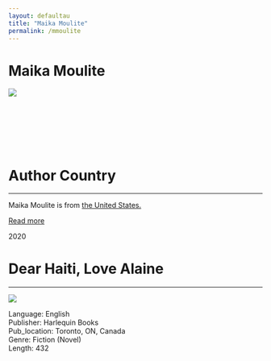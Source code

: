 ```yaml
---
layout: defaultau
title: "Maika Moulite"
permalink: /mmoulite
---
```

<!-- partial:index.partial.html -->
<div class="content">
     <h1>Maika Moulite</h1>
    <div class="quote">
        <div><img src="https://images.squarespace-cdn.com/content/v1/5be9f0c785ede1ec2ee14ef2/1547837428273-QYC6M007LH8IIQWHW22X/Maika+Moulite+Headshot+-+smile+v2.jpg?format=500w" class="logo"></div>
    </div>
    <div class="timeline">
        <div style="padding-bottom:100px;"></div>
        <div class="block">
             <div class="date right"><p class="right"> </p></div>
            <div class="dot"></div>
            <div class="left first">
            <div class="author_country">
                <h1>Author Country</h1><hr>
          <div class="aclocation">  <p>Maika Moulite is from <a href="http://localhost:4000/62">the United States.</a></p></div>
              <div class="acreadmore">  <a href="NA" target="_blank">Read more</a></div>
            </div>
            </div>
        <div class="block">
            <div class="date left"><p class="left">2020</p></div>
            <div class="dot"></div>
            <div class="right">
                <h1>Dear Haiti, Love Alaine</h1><hr>
                <p><img src="https://m.media-amazon.com/images/I/51NIZVttPrL._SY291_BO1,204,203,200_QL40_FMwebp_.jpg"></p>
                <p>
                Language: English<br/>
                Publisher: Harlequin Books<br/>
                Pub_location: Toronto, ON, Canada<br/>
                Genre: Fiction (Novel)<br/>
                Length: 432 <br/>                   </p>
            </div>
        </div>